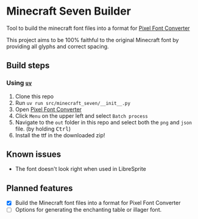 # Minecraft Seven Builder

Tool to build the minecraft font files into a format for [Pixel Font Converter](https://yellowafterlife.itch.io/pixelfont)

This project aims to be 100% faithful to the original Minecraft font by providing all glyphs and correct spacing.

## Build steps
### Using [`uv`](https://docs.astral.sh/uv/)

1. Clone this repo
2. Run `uv run src/minecraft_seven/__init__.py`
3. Open [Pixel Font Converter](https://yal.cc/r/20/pixelfont/)
4. Click `Menu` on the upper left and select `Batch process`
5. Navigate to the `out` folder in this repo and select both the `png` and `json` file. (by holding <kbd>Ctrl</kbd>)
6. Install the ttf in the downloaded zip!

## Known issues
- The font doesn't look right when used in LibreSprite

## Planned features
- [x] Build the Minecraft font files into a format for Pixel Font Converter
- [ ] Options for generating the enchanting table or illager font.